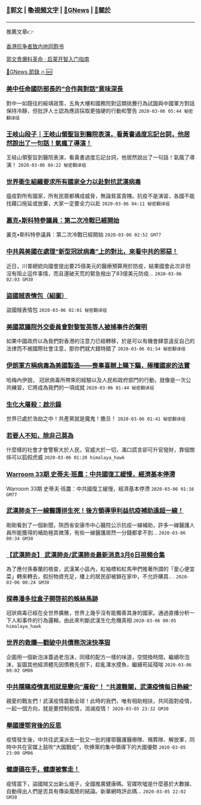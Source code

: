 ###  [:eagle:郭文](https://github.com/ourhimalayas/txt) | [:books:視頻文字](https://github.com/ourhimalayas/txt/blob/master/content/README.md) | [:newspaper:GNews](https://github.com/ourhimalayas/txt/blob/master/content/gnews/README.md) | [:pray:關於](https://github.com/ourhimalayas/home/tree/master/about)
---

推薦文章:point_right:

[香港抗争者致内地同胞书](https://github.com/ourhimalayas/news/blob/master/2019/08/a_letter_from_the_hong_kong_people.md)

[郭文贵爆料革命 · 启蒙开智入门指南](https://github.com/ourhimalayas/txt/issues/1)

[:newspaper:GNews 節錄 :fire: :new:](https://github.com/ourhimalayas/txt/blob/master/content/gnews/README.md) 



### [美中任命國防部長的“合作與對話”意味深長](/content/gnews/1/README.md)

對中一如既往的綏靖政策，五角大樓和國務院對這類挑釁行為試圖與中國軍方對話保持冷靜，但批評人士認為應該採取更強硬的行動和警告  `2020-03-06 05:44 秘密翻译组`

### [王岐山段子｜王岐山領聖旨到醫院表演，看黃書過度忘記台詞，他居然說出了一句話！氣瘋了導演！](/content/gnews/2/README.md)

王岐山領聖旨到醫院表演，看黃書過度忘記台詞，他居然說出了一句話！氣瘋了導演！  `2020-03-06 04:22 秘密翻译组`

### [世界衛生組織要求所有國家全力以赴對抗武漢病毒](/content/gnews/3/README.md)

瘟疫對所有國家，所有民眾都構成威脅，無論貧富貴賤。抗疫不是演習，各國不能找藉口拖延或放棄，大家一定要全力以赴  `2020-03-06 04:11 秘密翻译组`

### [裏克•斯科特參議員：第二次冷戰已經開始](/content/gnews/4/README.md)

裏克•斯科特參議員：第二次冷戰已經開始  `2020-03-06 02:52 GM77`

### [中共與美國在處理“新型冠狀病毒”上的對比，來看中共的邪惡！](/content/gnews/5/README.md)

近日，川普總統向國會提出要25億美元的醫療預算用於防疫，結果國會此次非但沒有阻止這件事情，而且還破天荒的緊急撥出了83億美元防疫...  `2020-03-06 02:03 GM30`

### [盜國賊表情包（組圖）](/content/gnews/6/README.md)

盜國賊表情包  `2020-03-06 02:01 秘密翻译组`

### [美國眾議院外交委員會對黎智英等人被捕事件的聲明](/content/gnews/7/README.md)

如果中國政府以為我們對香港的注意力已經轉移，於是可以有機會肆意違反自己的法律而不被國際社會注意，那你們就大錯特錯了  `2020-03-06 01:54 秘密翻译组`

### [伊朗軍方稱病毒為美國製造——喪事喜辦上瞞下騙，極權國家的法寶](/content/gnews/8/README.md)

哈梅內伊說， 冠狀病毒所帶來的經驗以及人民和政府部門的行動，就像是一次公共練習，它將成為我們的一項成就  `2020-03-06 01:44 秘密翻译组`

### [生化大屠殺：啟示錄](/content/gnews/9/README.md)

世界已處於浩劫之中！共產黨就是魔鬼！撒旦！  `2020-03-06 01:41 秘密翻译组`

### [若要人不知，除非己莫為](/content/gnews/10/README.md)

什麼樣的社會才會警察大於人民，官威大於一切，滿口謊言卻可升官發財，靠個關係可以狐假虎威  `2020-03-06 01:20 himalaya_hawk`

### [Warroom 33期 史蒂夫·班農：中共國復工緩慢，經濟基本停滯](/content/gnews/11/README.md)

Warroom 33期 史蒂夫·班農：中共國復工緩慢，經濟基本停滯  `2020-03-06 01:16 GM77`

### [武漢肺炎下一線醫護拼生死！後方領導爭利益抗疫補助遠超一線！](/content/gnews/12/README.md)

剛剛看到了一個新聞，陝西省安康市中心醫院公示抗疫一線補助，許多一線醫護人員所能獲得的補助極其微薄，有些一線醫護居然一分錢都拿不到...  `2020-03-06 00:34 GM30`

### [【武漢肺炎】 武漢肺炎/武漢肺炎最新消息3月6日視頻合集](/content/gnews/13/README.md)

為了應付孫春蘭的檢查，武漢某小區內，紅袖標和紅馬甲們推著所謂的「愛心便宜菜」轉來轉去，假扮物資充足，樓上的居民卻被鎖在家中，不允許購買.. .  `2020-03-06 00:24 GM30`

### [探尋潘多拉盒子開啓前的蛛絲馬跡](/content/gnews/14/README.md)

冠狀病毒已經在全世界擴散，世界上幾乎沒有能獨善其身的國家。通過直播分析一下人和事件的行為邏輯，由此來判斷武漢生化危機真相  `2020-03-06 00:05 himalaya_hawk`

### [世界的救贖—戳破中共債務泡沫快準狠](/content/gnews/15/README.md)

企圖用一個新泡沫蓋過老泡沫，同樣的配方一樣的味道，空間換時間，繼續吹泡沫，妄圖其他經濟體先因債務先倒下，趁亂渾水摸魚，繼續苟延殘喘  `2020-03-06 00:02 GM06`

### [中共隱瞞疫情真相就是變向“屠殺”！ “共渡難關，武漢疫情每日熱線”](/content/gnews/16/README.md)

親愛的戰友們！武漢疫情震動全球！此時的我們，唯有相助相扶，共同面對疫情，一起一個方向，就是要控制疫情，消滅疫情！  `2020-03-05 23:32 GM30`

### [舉國援鄂背後的反思](/content/gnews/17/README.md)

疫情發生後，中共往武漢派去一批又一批的援鄂醫護醫療隊、殯葬隊、解放軍，同時中共在官媒上鼓吹“大國戰疫”，吹捧黨的集中領導下的大國優勢  `2020-03-05 23:00 GM06`

### [健康碼在手，健康被奪走！](/content/gnews/18/README.md)

疫情當下，盜國賊又出新么蛾子，全國推廣健康碼。官媒吹噓是什麼基於大數據、自動得出人們是否具有傳染風險的結論。新華網時評此碼...  `2020-03-05 22:02 GM30`

